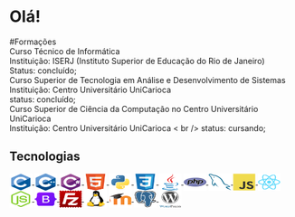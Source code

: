 # Olá! 

#Formações
<br />  Curso Técnico de Informática 
<br /> Instituição: ISERJ (Instituto Superior de Educação do Rio de Janeiro)
<br /> Status: concluído; 
<br /> Curso Superior de Tecnologia em Análise e Desenvolvimento de Sistemas 
<br />  Instituição: Centro Universitário UniCarioca
<br />  status: concluído; 
<br /> Curso Superior de Ciência da Computação no Centro Universitário UniCarioca
<br />  Instituição: Centro Universitário UniCarioca
< br />  status: cursando; 
  
## Tecnologias
<div style="display: inline-block">
  <a href="https://learn.microsoft.com/en-us/cpp/c-language/?view=msvc-170" target="_blank">
    <img align="center" alt="Natália-C" height="30" width="40" src="https://github.com/devicons/devicon/blob/master/icons/c/c-original.svg">
  </a>
  <a href="https://learn.microsoft.com/en-US/cpp/?view=msvc-170" target="_blank">
    <img align="center" alt="Natália-C++" height="30" width="40" src="https://github.com/devicons/devicon/blob/master/icons/cplusplus/cplusplus-original.svg">
  </a>
  <a href="https://learn.microsoft.com/en-us/dotnet/csharp/" target="_blank">
    <img align="center" alt="Natália-csharp" height="30" width="40" src="https://github.com/devicons/devicon/blob/master/icons/csharp/csharp-original.svg">
  </a>
  <a href="https://developer.mozilla.org/en-US/docs/Web/HTML" target="_blank"> 
    <img align="center" alt="Natália-HTML" height="30" width="40" src="https://github.com/devicons/devicon/blob/master/icons/html5/html5-original.svg">
  </a>
   <a href="https://docs.python.org/3/" target="_blank"> 
    <img align="center" alt="Natália-Python" height="30" width="40" src="https://github.com/devicons/devicon/blob/master/icons/python/python-original.svg">
  </a>
  <a href="https://developer.mozilla.org/en-US/docs/Web/CSS" target="_blank">
    <img align="center" alt="Natália-CSS" height="30" width="40" src="https://github.com/devicons/devicon/blob/master/icons/css3/css3-original.svg">
  </a>
  <a href="https://docs.oracle.com/en/java" target="_blank">
    <img align="center" alt="Natália-Java" height="30" width="40" src="https://github.com/devicons/devicon/blob/master/icons/java/java-original.svg">
  </a>
  <a href="https://www.php.net/docs.php" target="_blank">
    <img align="center" alt="Natália-php" height="30" width="40" src="https://github.com/devicons/devicon/blob/master/icons/php/php-original.svg">
  </a>
   <a href="https://dev.mysql.com/doc" target="_blank">
    <img align="center" alt="Natália-MySQL" height="30" width="40" src="https://github.com/devicons/devicon/blob/master/icons/mysql/mysql-original.svg">
  </a>
  <a href="https://developer.mozilla.org/en-US/docs/Web/javascript" target="_blank">
    <img align="center" alt="Natália-javascript" height="30" width="40" src="https://github.com/devicons/devicon/blob/master/icons/javascript/javascript-original.svg">
  </a>
  <a href="https://react.dev" target="_blank">
    <img align="center" alt="Natália-react" height="30" width="40" src="https://github.com/devicons/devicon/blob/master/icons/react/react-original.svg">
  </a>
  <a href="https://nodejs.org/en/docs" target="_blank">
    <img align="center" alt="Natália-nodejs" height="30" width="40" src="https://github.com/devicons/devicon/blob/master/icons/nodejs/nodejs-original.svg">
  </a>
    <a href="https://getbootstrap.com/docs/5.3/getting-started/introduction/" target="_blank">
    <img align="center" alt="Natália-Bootstrap" height="30" width="40" src="https://github.com/devicons/devicon/blob/master/icons/bootstrap/bootstrap-original.svg">
  </a>
   </a>
    <a href="https://wiki.filezilla-project.org/Documentation" target="_blank">
    <img align="center" alt="Natália-Filezilla" height="30" width="40" src="https://github.com/devicons/devicon/blob/master/icons/filezilla/filezilla-plain.svg">
  </a>
  </a>
    <a href="https://www.kernel.org/doc/html/v4.10/index.html" target="_blank">
    <img align="center" alt="Natália-Filezilla" height="30" width="40" src="https://github.com/devicons/devicon/blob/master/icons/linux/linux-original.svg">
  </a>
 </a>
    <a href="https://docs.moodle.org/403/en/Main_page" target="_blank">
    <img align="center" alt="Natália-Filezilla" height="30" width="40" src="https://github.com/devicons/devicon/blob/master/icons/moodle/moodle-original.svg">
  </a>
  </a>
    <a href="https://www.postgresql.org/docs/" target="_blank">
    <img align="center" alt="Natália-Filezilla" height="30" width="40" src="https://github.com/devicons/devicon/blob/master/icons/postgresql/postgresql-original.svg">
  </a>
   </a>
    <a href="https://wordpress.org/documentation/" target="_blank">
    <img align="center" alt="Natália-Filezilla" height="30" width="40" src="https://github.com/devicons/devicon/blob/master/icons/wordpress/wordpress-original.svg">
  </a>
  









